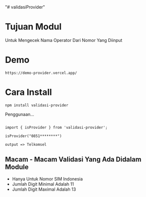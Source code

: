"# validasiProvider" 

# Tujuan Modul

Untuk Mengecek Nama Operator Dari Nomor Yang Diinput

# Demo
    https://demo-provider.vercel.app/

# Cara Install

`npm install validasi-provider`

Penggunaan...

```

import { isProvider } from 'validasi-provider';

isProvider("0851********")

output => Telkomsel

```

## Macam - Macam Validasi Yang Ada Didalam Module

* Hanya Untuk Nomor SIM Indonesia
* Jumlah Digit Minimal Adalah 11
* Jumlah Digit Maximal Adalah 13